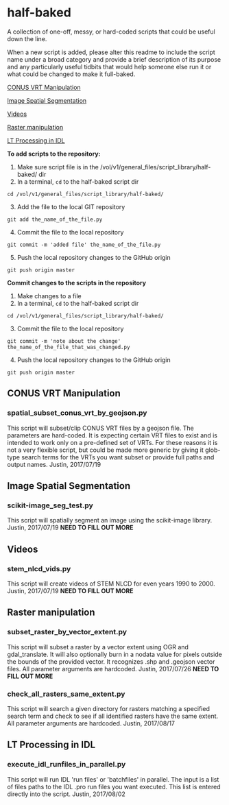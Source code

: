 # half-baked
A collection of one-off, messy, or hard-coded scripts that could be useful down the line.

When a new script is added, please alter this readme to include the script name under a broad category and provide a brief description of its purpose and any particularly useful tidbits that would help someone else run it or what could be changed to make it full-baked.

[CONUS VRT Manipulation](#conVRTman)

[Image Spatial Segmentation](#spatialSeg)

[Videos](#videos)

[Raster manipulation](#rasterManipulation)

[LT Processing in IDL](#ltProcessingIDL)

**To add scripts to the repository:**

1. Make sure script file is in the /vol/v1/general_files/script_library/half-baked/ dir
2. In a terminal, `cd` to the half-baked script dir

`cd /vol/v1/general_files/script_library/half-baked/`

3. Add the file to the local GIT repository

`git add the_name_of_the_file.py`

4. Commit the file to the local repository

`git commit -m 'added file' the_name_of_the_file.py`

5. Push the local repository changes to the GitHub origin

`git push origin master`

**Commit changes to the scripts in the repository**

1. Make changes to a file
2. In a terminal, `cd` to the half-baked script dir

`cd /vol/v1/general_files/script_library/half-baked/`

3. Commit the file to the local repository

`git commit -m 'note about the change' the_name_of_the_file_that_was_changed.py`

4. Push the local repository changes to the GitHub origin

`git push origin master`


## <a id="conVRTman"></a>CONUS VRT Manipulation 

### spatial_subset_conus_vrt_by_geojson.py

This script will subset/clip CONUS VRT files by a geojson file. The parameters are hard-coded. It is expecting certain VRT files to exist and is intended to work only on a pre-defined set of VRTs. For these reasons it is not a very flexible script, but could be made more generic by giving it glob-type search terms for the VRTs you want subset or provide full paths and output names. Justin, 2017/07/19



## <a id="spatialSeg"></a>Image Spatial Segmentation 

### scikit-image_seg_test.py

This script will spatially segment an image using the scikit-image library. Justin, 2017/07/19  **NEED TO FILL OUT MORE**



## <a id="videos"></a>Videos

### stem_nlcd_vids.py

This script will create videos of STEM NLCD for even years 1990 to 2000. Justin, 2017/07/19 **NEED TO FILL OUT MORE**



## <a id="rasterManipulation"></a>Raster manipulation

### subset_raster_by_vector_extent.py

This script will subset a raster by a vector extent using OGR and gdal_translate. It will also optionally burn in a nodata value for pixels outside the bounds of the provided vector. It recognizes .shp and .geojson vector files. All parameter arguments are hardcoded. Justin, 2017/07/26  **NEED TO FILL OUT MORE**

### check_all_rasters_same_extent.py

This script will search a given directory for rasters matching a specified search term and check to see if all identified rasters have the same extent. All parameter arguments are hardcoded. Justin, 2017/08/17



## <a id="ltProcessingIDL"></a>LT Processing in IDL

### execute_idl_runfiles_in_parallel.py

This script will run IDL 'run files' or 'batchfiles' in parallel. The input is a list of files paths to the IDL .pro run files you want executed. This list is entered directly into the script. Justin, 2017/08/02 



